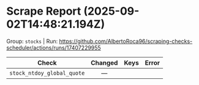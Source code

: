 # Scrape Report (2025-09-02T14:48:21.194Z)

Group: `stocks`  |  Run: https://github.com/AlbertoRoca96/scraping-checks-scheduler/actions/runs/17407229955

| Check | Changed | Keys | Error |
|---|:---:|:--|:--|
| `stock_ntdoy_global_quote` | — |  |  |
